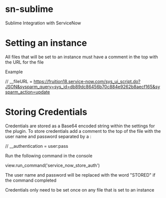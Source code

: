 sn-sublime
==========

Sublime Integration with ServiceNow


Setting an instance
==========

All files that will be set to an instance must have a comment in the top with the URL for the file

Example

  // __fileURL = https://fruition18.service-now.com/sys_ui_script.do?JSON&sysparm_query=sys_id=db89dc86456b70c884e9262b8aecf165&sysparm_action=update

Storing Credentials
==========

Credentials are stored as a Base64 encoded string within the settings for the plugin.
To store credentials add a comment to the top of the file with the user name and password separated by a :

   // __authentication = user:pass

Run the following command in the console

  view.run_command('service_now_store_auth')

The user name and password will be replaced with the word "STORED" if the command completed
  
Credentials only need to be set once on any file that is set to an instance
